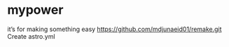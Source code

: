 # mypower
it’s for making something easy 
https://github.com/mdjunaeid01/remake.git
Create astro.yml

